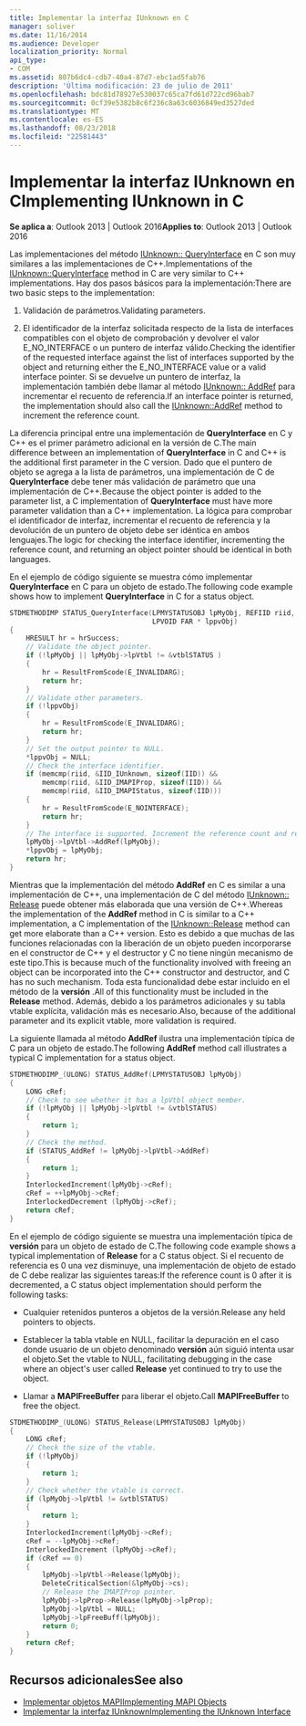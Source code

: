 ```yaml
---
title: Implementar la interfaz IUnknown en C
manager: soliver
ms.date: 11/16/2014
ms.audience: Developer
localization_priority: Normal
api_type:
- COM
ms.assetid: 807b6dc4-cdb7-40a4-87d7-ebc1ad5fab76
description: 'Última modificación: 23 de julio de 2011'
ms.openlocfilehash: bdc81d78927e530037c65ca7fd61d722cd96bab7
ms.sourcegitcommit: 0cf39e5382b8c6f236c8a63c6036849ed3527ded
ms.translationtype: MT
ms.contentlocale: es-ES
ms.lasthandoff: 08/23/2018
ms.locfileid: "22581443"
---
```

# <a name="implementing-iunknown-in-c"></a><span data-ttu-id="b9199-103">Implementar la interfaz IUnknown en C</span><span class="sxs-lookup"><span data-stu-id="b9199-103">Implementing IUnknown in C</span></span>

<span data-ttu-id="b9199-104">**Se aplica a**: Outlook 2013 | Outlook 2016</span><span class="sxs-lookup"><span data-stu-id="b9199-104">**Applies to**: Outlook 2013 | Outlook 2016</span></span> 
  
<span data-ttu-id="b9199-105">Las implementaciones del método [IUnknown:: QueryInterface](http://msdn.microsoft.com/en-us/library/ms682521%28v=VS.85%29.aspx) en C son muy similares a las implementaciones de C++.</span><span class="sxs-lookup"><span data-stu-id="b9199-105">Implementations of the [IUnknown::QueryInterface](http://msdn.microsoft.com/en-us/library/ms682521%28v=VS.85%29.aspx) method in C are very similar to C++ implementations.</span></span> <span data-ttu-id="b9199-106">Hay dos pasos básicos para la implementación:</span><span class="sxs-lookup"><span data-stu-id="b9199-106">There are two basic steps to the implementation:</span></span> 
  
1. <span data-ttu-id="b9199-107">Validación de parámetros.</span><span class="sxs-lookup"><span data-stu-id="b9199-107">Validating parameters.</span></span>
    
2. <span data-ttu-id="b9199-108">El identificador de la interfaz solicitada respecto de la lista de interfaces compatibles con el objeto de comprobación y devolver el valor E_NO_INTERFACE o un puntero de interfaz válido.</span><span class="sxs-lookup"><span data-stu-id="b9199-108">Checking the identifier of the requested interface against the list of interfaces supported by the object and returning either the E_NO_INTERFACE value or a valid interface pointer.</span></span> <span data-ttu-id="b9199-109">Si se devuelve un puntero de interfaz, la implementación también debe llamar al método [IUnknown:: AddRef](http://msdn.microsoft.com/en-us/library/ms691379%28v=VS.85%29.aspx) para incrementar el recuento de referencia.</span><span class="sxs-lookup"><span data-stu-id="b9199-109">If an interface pointer is returned, the implementation should also call the [IUnknown::AddRef](http://msdn.microsoft.com/en-us/library/ms691379%28v=VS.85%29.aspx) method to increment the reference count.</span></span> 
    
<span data-ttu-id="b9199-110">La diferencia principal entre una implementación de **QueryInterface** en C y C++ es el primer parámetro adicional en la versión de C.</span><span class="sxs-lookup"><span data-stu-id="b9199-110">The main difference between an implementation of **QueryInterface** in C and C++ is the additional first parameter in the C version.</span></span> <span data-ttu-id="b9199-111">Dado que el puntero de objeto se agrega a la lista de parámetros, una implementación de C de **QueryInterface** debe tener más validación de parámetro que una implementación de C++.</span><span class="sxs-lookup"><span data-stu-id="b9199-111">Because the object pointer is added to the parameter list, a C implementation of **QueryInterface** must have more parameter validation than a C++ implementation.</span></span> <span data-ttu-id="b9199-112">La lógica para comprobar el identificador de interfaz, incrementar el recuento de referencia y la devolución de un puntero de objeto debe ser idéntica en ambos lenguajes.</span><span class="sxs-lookup"><span data-stu-id="b9199-112">The logic for checking the interface identifier, incrementing the reference count, and returning an object pointer should be identical in both languages.</span></span> 
  
<span data-ttu-id="b9199-113">En el ejemplo de código siguiente se muestra cómo implementar **QueryInterface** en C para un objeto de estado.</span><span class="sxs-lookup"><span data-stu-id="b9199-113">The following code example shows how to implement **QueryInterface** in C for a status object.</span></span> 
  
```cpp
STDMETHODIMP STATUS_QueryInterface(LPMYSTATUSOBJ lpMyObj, REFIID riid,
                                   LPVOID FAR * lppvObj)
{
    HRESULT hr = hrSuccess;
    // Validate the object pointer.
    if (!lpMyObj || lpMyObj->lpVtbl != &vtblSTATUS )
    {
        hr = ResultFromScode(E_INVALIDARG);
        return hr;
    }
    // Validate other parameters.
    if (!lppvObj)
    {
        hr = ResultFromScode(E_INVALIDARG);
        return hr;
    }
    // Set the output pointer to NULL.
    *lppvObj = NULL;
    // Check the interface identifier.
    if (memcmp(riid, &IID_IUnknown, sizeof(IID)) &&
        memcmp(riid, &IID_IMAPIProp, sizeof(IID)) &&
        memcmp(riid, &IID_IMAPIStatus, sizeof(IID)))
    {
        hr = ResultFromScode(E_NOINTERFACE);
        return hr;
    }
    // The interface is supported. Increment the reference count and return.
    lpMyObj->lpVtbl->AddRef(lpMyObj);
    *lppvObj = lpMyObj;
    return hr;
}

```

<span data-ttu-id="b9199-114">Mientras que la implementación del método **AddRef** en C es similar a una implementación de C++, una implementación de C del método [IUnknown:: Release](http://msdn.microsoft.com/en-us/library/ms682317%28v=VS.85%29.aspx) puede obtener más elaborada que una versión de C++.</span><span class="sxs-lookup"><span data-stu-id="b9199-114">Whereas the implementation of the **AddRef** method in C is similar to a C++ implementation, a C implementation of the [IUnknown::Release](http://msdn.microsoft.com/en-us/library/ms682317%28v=VS.85%29.aspx) method can get more elaborate than a C++ version.</span></span> <span data-ttu-id="b9199-115">Esto es debido a que muchas de las funciones relacionadas con la liberación de un objeto pueden incorporarse en el constructor de C++ y el destructor y C no tiene ningún mecanismo de este tipo.</span><span class="sxs-lookup"><span data-stu-id="b9199-115">This is because much of the functionality involved with freeing an object can be incorporated into the C++ constructor and destructor, and C has no such mechanism.</span></span> <span data-ttu-id="b9199-116">Toda esta funcionalidad debe estar incluido en el método de la **versión** .</span><span class="sxs-lookup"><span data-stu-id="b9199-116">All of this functionality must be included in the **Release** method.</span></span> <span data-ttu-id="b9199-117">Además, debido a los parámetros adicionales y su tabla vtable explícita, validación más es necesario.</span><span class="sxs-lookup"><span data-stu-id="b9199-117">Also, because of the additional parameter and its explicit vtable, more validation is required.</span></span> 
  
<span data-ttu-id="b9199-118">La siguiente llamada al método **AddRef** ilustra una implementación típica de C para un objeto de estado.</span><span class="sxs-lookup"><span data-stu-id="b9199-118">The following **AddRef** method call illustrates a typical C implementation for a status object.</span></span> 
  
```cpp
STDMETHODIMP_(ULONG) STATUS_AddRef(LPMYSTATUSOBJ lpMyObj)
{
    LONG cRef;
    // Check to see whether it has a lpVtbl object member.
    if (!lpMyObj || lpMyObj->lpVtbl != &vtblSTATUS)
    {
        return 1;
    }
    // Check the method.
    if (STATUS_AddRef != lpMyObj->lpVtbl->AddRef)
    {
        return 1;
    }
    InterlockedIncrement(lpMyObj->cRef);
    cRef = ++lpMyObj->cRef;
    InterlockedDecrement (lpMyObj->cRef);
    return cRef;
}

```

<span data-ttu-id="b9199-119">En el ejemplo de código siguiente se muestra una implementación típica de **versión** para un objeto de estado de C.</span><span class="sxs-lookup"><span data-stu-id="b9199-119">The following code example shows a typical implementation of **Release** for a C status object.</span></span> <span data-ttu-id="b9199-120">Si el recuento de referencia es 0 una vez disminuye, una implementación de objeto de estado de C debe realizar las siguientes tareas:</span><span class="sxs-lookup"><span data-stu-id="b9199-120">If the reference count is 0 after it is decremented, a C status object implementation should perform the following tasks:</span></span> 
  
- <span data-ttu-id="b9199-121">Cualquier retenidos punteros a objetos de la versión.</span><span class="sxs-lookup"><span data-stu-id="b9199-121">Release any held pointers to objects.</span></span> 
    
- <span data-ttu-id="b9199-122">Establecer la tabla vtable en NULL, facilitar la depuración en el caso donde usuario de un objeto denominado **versión** aún siguió intenta usar el objeto.</span><span class="sxs-lookup"><span data-stu-id="b9199-122">Set the vtable to NULL, facilitating debugging in the case where an object's user called **Release** yet continued to try to use the object.</span></span> 
    
- <span data-ttu-id="b9199-123">Llamar a **MAPIFreeBuffer** para liberar el objeto.</span><span class="sxs-lookup"><span data-stu-id="b9199-123">Call **MAPIFreeBuffer** to free the object.</span></span> 
    
```cpp
STDMETHODIMP_(ULONG) STATUS_Release(LPMYSTATUSOBJ lpMyObj)
{
    LONG cRef;
    // Check the size of the vtable.
    if (!lpMyObj)
    {
        return 1;
    }
    // Check whether the vtable is correct.
    if (lpMyObj->lpVtbl != &vtblSTATUS)
    {
        return 1;
    }
    InterlockedIncrement(lpMyObj->cRef);
    cRef = --lpMyObj->cRef;
    InterlockedIncrement (lpMyObj->cRef);
    if (cRef == 0)
    {
        lpMyObj->lpVtbl->Release(lpMyObj);
        DeleteCriticalSection(&lpMyObj->cs);
        // Release the IMAPIProp pointer.
        lpMyObj->lpProp->Release(lpMyObj->lpProp);
        lpMyObj->lpVtbl = NULL;
        lpMyObj->lpFreeBuff(lpMyObj);
        return 0;
    }
    return cRef;
}

```

## <a name="see-also"></a><span data-ttu-id="b9199-124">Recursos adicionales</span><span class="sxs-lookup"><span data-stu-id="b9199-124">See also</span></span>

- [<span data-ttu-id="b9199-125">Implementar objetos MAPI</span><span class="sxs-lookup"><span data-stu-id="b9199-125">Implementing MAPI Objects</span></span>](implementing-mapi-objects.md)
- [<span data-ttu-id="b9199-126">Implementar la interfaz IUnknown</span><span class="sxs-lookup"><span data-stu-id="b9199-126">Implementing the IUnknown Interface</span></span>](implementing-the-iunknown-interface.md)

